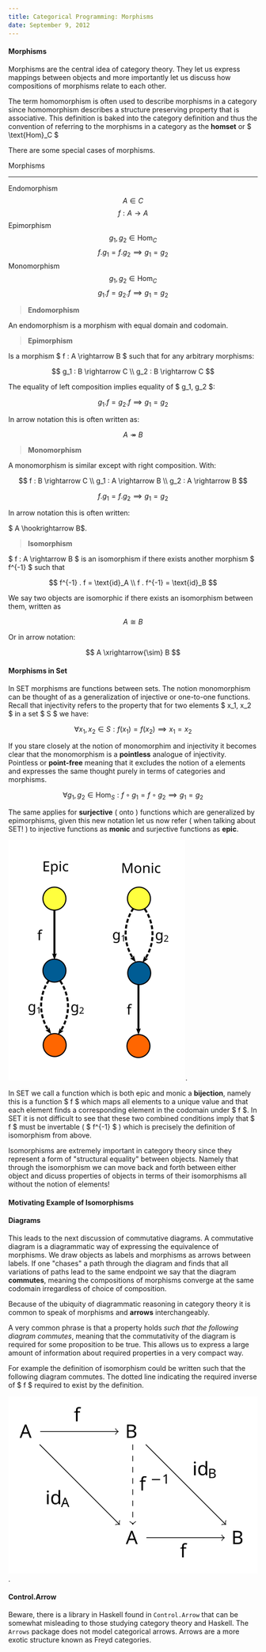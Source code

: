 ```yaml
---
title: Categorical Programming: Morphisms
date: September 9, 2012
---
```


#### Morphisms

Morphisms are the central idea of category theory. They let us
express mappings between objects and more importantly let us
discuss how compositions of morphisms relate to each other.

The term homomorphism is often used to describe morphisms in a
category since homomorphism describes a structure preserving
property that is associative. This definition is baked into the
category definition and thus the convention of referring to the
morphisms in a category as the **homset** or $ \\text\{Hom\}_C $

There are some special cases of morphisms.

Morphisms    
------------  ---                              ---
Endomorphism  $$ A \in C $$                    $$ f : A \rightarrow A $$
Epimorphism   $$ g_1, g_2 \in \text{Hom}_C $$  $$  f . g_1  = f . g_2 \implies g_1 = g_2 $$
Monomorphism  $$ g_1, g_2 \in \text{Hom}_C $$  $$  g_1 . f = g_2 . f  \implies g_1 = g_2 $$

> **Endomorphism**

An endomorphism is a morphism with equal domain and codomain.

> **Epimorphism**

Is a morphism $ f : A \\rightarrow B $ such that for any arbitrary
morphisms:

$$ 
g_1 : B \rightarrow C \\
g_2 : B \rightarrow C
$$

The equality of left composition implies equality of $ g_1,
g_2 $:

$$ g_1 . f = g_2 . f \implies g_1 = g_2 $$

In arrow notation this is often written as:

$$
A \twoheadrightarrow B
$$

> **Monomorphism**

A monomorphism is similar except with right composition. With:

$$ 
f : B \rightarrow C \\
g_1 : A \rightarrow B \\
g_2 : A \rightarrow B
$$

$$ f . g_1 = f . g_2 \implies g_1 = g_2 $$

In arrow notation this is often written:

$ A \\hookrightarrow B$.

> **Isomorphism**

$ f : A \\rightarrow B $ is an isomorphism if there exists another
morphism $ f^\{-1\} $ such that 

$$ 
    f^{-1} . f = \text{id}_A \\
    f . f^{-1} = \text{id}_B 
$$

We say two objects are isomorphic if there exists an isomorphism
between them,  written as

$$
A \cong B
$$

Or in arrow notation:

$$
A \xrightarrow{\sim} B
$$

#### Morphisms in Set

In SET morphisms are functions between sets. The notion
monomorphism can be thought of as a generalization of
injective or one-to-one functions. Recall that injectivity
refers to the property that for two elements $ x_1, x_2 $ in a
set $ S $ we have:

$$
    \forall x_1, x_2 \in S: f(x_1) = f(x_2) \implies x_1 = x_2
$$

If you stare closely at the notion of monomorphim and injectivity it
becomes clear that the monomorphism is a **pointless** analogue of
injectivity. Pointless or **point-free** meaning that it excludes the
notion of a elements and expresses the same thought purely in terms
of categories and morphisms. 

$$
    \forall g_1, g_2 \in \text{Hom}_S: f \circ g_1 = f \circ g_2 \implies g_1 = g_2
$$


The same applies for **surjective** ( onto ) functions which are
generalized by epimorphisms, given this new notation let us now refer
( when talking about SET! ) to injective functions as **monic** and
surjective functions as **epic**.

![Illustration](/images/epic_monic.svg).

In SET we call a function which is both epic and monic a **bijection**,
namely this is a function $ f $ which maps all elements to a unique
value and that each element finds a corresponding element in the
codomain under $ f $. In SET it is not difficult to see that these two
combined conditions imply that $ f $ must be invertable ( $
f^{-1} $ ) which is precisely
the definition of isomorphism from above.

Isomorphisms are extremely important in category theory since
they represent a form of "structural equality" between objects.
Namely that through the isomorphism we can move back and forth
between either object and dicuss properties of objects in terms
of their isomorphisms all without the notion of elements!


#### Motivating Example of Isomorphisms

#### Diagrams

This leads to the next discussion of commutative diagrams. A
commutative diagram is a diagrammatic way of expressing the
equivalence of morphisms. We draw objects as labels and morphisms
as arrows between labels. If one "chases" a path through the
diagram and finds that all variations of paths lead to the same
endpoint we say that the diagram **commutes**, meaning the
compositions of morphisms converge at the same codomain
irregardless of choice of composition.

Because of the ubiquity of diagrammatic reasoning in category theory it
is common to speak of morphisms and **arrows** interchangeably.

A very common phrase is that a property holds *such that the following
diagram commutes*, meaning that the commutativity of the diagram is
required for some proposition to be true. This allows us to express a
large amount of information about required properties in a very compact
way.

For example the definition of isomorphism could be written such
that the following diagram commutes. The dotted line indicating
the required inverse of $ f $ required to exist by the definition.

![Illustration](/images/iso.svg).

#### Control.Arrow

Beware, there is a library in Haskell found in ``Control.Arrow`` that can
be somewhat misleading to those studying category theory and
Haskell. The ``Arrows`` package does not model categorical
arrows. Arrows are a more exotic structure known as Freyd
categories.
